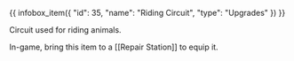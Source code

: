 {{ infobox_item({
	"id": 35,
	"name": "Riding Circuit",
	"type": "Upgrades"
}) }}

Circuit used for riding animals.

In-game, bring this item to a [[Repair Station]] to equip it.
